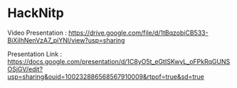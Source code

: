 # HackNitp


Video Presentation : https://drive.google.com/file/d/1tBqzobiCB533-BiXilhNenVzA7_piYNl/view?usp=sharing

Presentation Link : https://docs.google.com/presentation/d/1C8yO5t_eGtISKwyL_oFPkRqGUNSOSjGV/edit?usp=sharing&ouid=100232886568567910009&rtpof=true&sd=true
